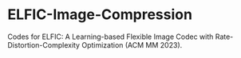 # ELFIC-Image-Compression
Codes for ELFIC: A Learning-based Flexible Image Codec with Rate-Distortion-Complexity Optimization (ACM MM 2023).
